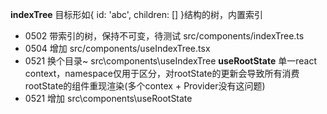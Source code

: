 **indexTree**
目标形如{ id: 'abc', children: [] }结构的树，内置索引
- 0502 带索引的树，保持不可变，待测试 src/components/indexTree.ts
- 0504 增加 src/components/useIndexTree.tsx
- 0521 换个目录~ src\components\useIndexTree
**useRootState**
单一react context，namespace仅用于区分，对rootState的更新会导致所有消费rootState的组件重现渲染(多个contex + Provider没有这问题)
- 0521 增加 src\components\useRootState